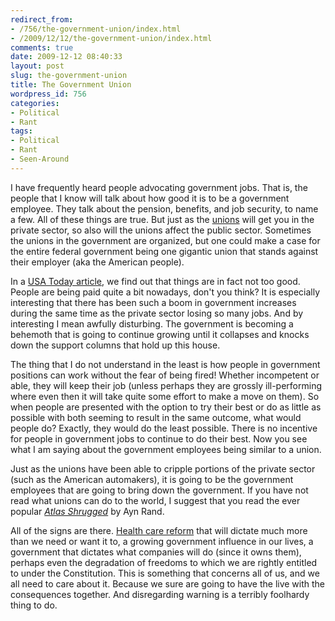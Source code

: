 ```yaml
---
redirect_from:
- /756/the-government-union/index.html
- /2009/12/12/the-government-union/index.html
comments: true
date: 2009-12-12 08:40:33
layout: post
slug: the-government-union
title: The Government Union
wordpress_id: 756
categories:
- Political
- Rant
tags:
- Political
- Rant
- Seen-Around
---
```


I have frequently heard people advocating government jobs.  That is, the people that I know will talk about how good it is to be a government employee.  They talk about the pension, benefits, and job security, to name a few.  All of these things are true.  But just as the [unions](http://www.goingthewongway.com/519/unions-will-get-you-for-sure/) will get you in the private sector, so also will the unions affect the public sector.  Sometimes the unions in the government are organized, but one could make a case for the entire federal government being one gigantic union that stands against their employer (aka the American people).

In a [USA Today article](http://www.usatoday.com/news/washington/2009-12-10-federal-pay-salaries_N.htm), we find out that things are in fact not too good.  People are being paid quite a bit nowadays, don't you think?  It is especially interesting that there has been such a boom in government increases during the same time as the private sector losing so many jobs.  And by interesting I mean awfully disturbing.  The government is becoming a behemoth that is going to continue growing until it collapses and knocks down the support columns that hold up this house.

The thing that I do not understand in the least is how people in government positions can work without the fear of being fired!  Whether incompetent or able, they will keep their job (unless perhaps they are grossly ill-performing where even then it will take quite some effort to make a move on them).  So when people are presented with the option to try their best or do as little as possible with both seeming to result in the same outcome, what would people do?  Exactly, they would do the least possible.  There is no incentive for people in government jobs to continue to do their best.  Now you see what I am saying about the government employees being similar to a union.

Just as the unions have been able to cripple portions of the private sector (such as the American automakers), it is going to be the government employees that are going to bring down the government.  If you have not read what unions can do to the world, I suggest that you read the ever popular _[Atlas Shrugged](http://amzn.to/PuUYqb)_ by Ayn Rand.

All of the signs are there.  [Health care reform](http://www.goingthewongway.com/675/health-care-reform/) that will dictate much more than we need or want it to, a growing government influence in our lives, a government that dictates what companies will do (since it owns them), perhaps even the degradation of freedoms to which we are rightly entitled to under the Constitution.  This is something that concerns all of us, and we all need to care about it.  Because we sure are going to have the live with the consequences together.  And disregarding warning is a terribly foolhardy thing to do.
